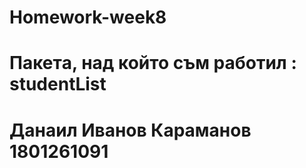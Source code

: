# Homework-week8

# Пакетa, над който съм работил : studentList

# Данаил Иванов Караманов 1801261091
